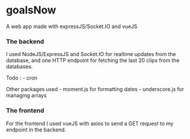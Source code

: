 # goalsNow
A web app made with expressJS/Socket.IO and vueJS

### The backend
I used NodeJS/ExpressJS and Socket.IO for realtime updates from the database, and one HTTP endpoint for fetching the last 20 clips from the databases.

Todo : - cron

Other packages	used  - moment.js for formatting dates
					  - underscore.js for managing arrays

### The frontend
For the frontend I used vueJS with axios to send a GET request to my endpoint in the backend.



